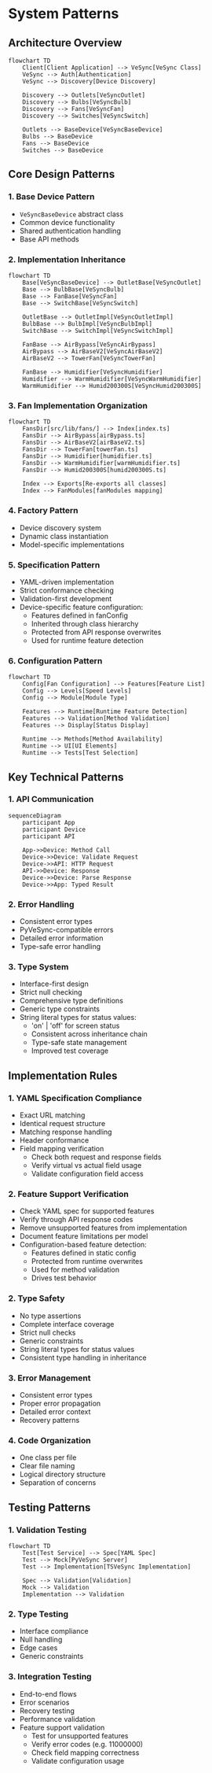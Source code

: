 # System Patterns

## Architecture Overview

```mermaid
flowchart TD
    Client[Client Application] --> VeSync[VeSync Class]
    VeSync --> Auth[Authentication]
    VeSync --> Discovery[Device Discovery]
    
    Discovery --> Outlets[VeSyncOutlet]
    Discovery --> Bulbs[VeSyncBulb]
    Discovery --> Fans[VeSyncFan]
    Discovery --> Switches[VeSyncSwitch]
    
    Outlets --> BaseDevice[VeSyncBaseDevice]
    Bulbs --> BaseDevice
    Fans --> BaseDevice
    Switches --> BaseDevice
```

## Core Design Patterns

### 1. Base Device Pattern
- `VeSyncBaseDevice` abstract class
- Common device functionality
- Shared authentication handling
- Base API methods

### 2. Implementation Inheritance
```mermaid
flowchart TD
    Base[VeSyncBaseDevice] --> OutletBase[VeSyncOutlet]
    Base --> BulbBase[VeSyncBulb]
    Base --> FanBase[VeSyncFan]
    Base --> SwitchBase[VeSyncSwitch]
    
    OutletBase --> OutletImpl[VeSyncOutletImpl]
    BulbBase --> BulbImpl[VeSyncBulbImpl]
    SwitchBase --> SwitchImpl[VeSyncSwitchImpl]
    
    FanBase --> AirBypass[VeSyncAirBypass]
    AirBypass --> AirBaseV2[VeSyncAirBaseV2]
    AirBaseV2 --> TowerFan[VeSyncTowerFan]
    
    FanBase --> Humidifier[VeSyncHumidifier]
    Humidifier --> WarmHumidifier[VeSyncWarmHumidifier]
    WarmHumidifier --> Humid200300S[VeSyncHumid200300S]
```

### 3. Fan Implementation Organization
```mermaid
flowchart TD
    FansDir[src/lib/fans/] --> Index[index.ts]
    FansDir --> AirBypass[airBypass.ts]
    FansDir --> AirBaseV2[airBaseV2.ts]
    FansDir --> TowerFan[towerFan.ts]
    FansDir --> Humidifier[humidifier.ts]
    FansDir --> WarmHumidifier[warmHumidifier.ts]
    FansDir --> Humid200300S[humid200300S.ts]
    
    Index --> Exports[Re-exports all classes]
    Index --> FanModules[fanModules mapping]
```

### 4. Factory Pattern
- Device discovery system
- Dynamic class instantiation
- Model-specific implementations

### 5. Specification Pattern
- YAML-driven implementation
- Strict conformance checking
- Validation-first development
- Device-specific feature configuration:
  * Features defined in fanConfig
  * Inherited through class hierarchy
  * Protected from API response overwrites
  * Used for runtime feature detection

### 6. Configuration Pattern
```mermaid
flowchart TD
    Config[Fan Configuration] --> Features[Feature List]
    Config --> Levels[Speed Levels]
    Config --> Module[Module Type]
    
    Features --> Runtime[Runtime Feature Detection]
    Features --> Validation[Method Validation]
    Features --> Display[Status Display]
    
    Runtime --> Methods[Method Availability]
    Runtime --> UI[UI Elements]
    Runtime --> Tests[Test Selection]
```

## Key Technical Patterns

### 1. API Communication
```mermaid
sequenceDiagram
    participant App
    participant Device
    participant API
    
    App->>Device: Method Call
    Device->>Device: Validate Request
    Device->>API: HTTP Request
    API->>Device: Response
    Device->>Device: Parse Response
    Device->>App: Typed Result
```

### 2. Error Handling
- Consistent error types
- PyVeSync-compatible errors
- Detailed error information
- Type-safe error handling

### 3. Type System
- Interface-first design
- Strict null checking
- Comprehensive type definitions
- Generic type constraints
- String literal types for status values:
  * 'on' | 'off' for screen status
  * Consistent across inheritance chain
  * Type-safe state management
  * Improved test coverage

## Implementation Rules

### 1. YAML Specification Compliance
- Exact URL matching
- Identical request structure
- Matching response handling
- Header conformance
- Field mapping verification
  * Check both request and response fields
  * Verify virtual vs actual field usage
  * Validate configuration field access

### 2. Feature Support Verification
- Check YAML spec for supported features
- Verify through API response codes
- Remove unsupported features from implementation
- Document feature limitations per model
- Configuration-based feature detection:
  * Features defined in static config
  * Protected from runtime overwrites
  * Used for method validation
  * Drives test behavior

### 2. Type Safety
- No type assertions
- Complete interface coverage
- Strict null checks
- Generic constraints
- String literal types for status values
- Consistent type handling in inheritance

### 3. Error Management
- Consistent error types
- Proper error propagation
- Detailed error context
- Recovery patterns

### 4. Code Organization
- One class per file
- Clear file naming
- Logical directory structure
- Separation of concerns

## Testing Patterns

### 1. Validation Testing
```mermaid
flowchart TD
    Test[Test Service] --> Spec[YAML Spec]
    Test --> Mock[PyVeSync Server]
    Test --> Implementation[TSVeSync Implementation]
    
    Spec --> Validation[Validation]
    Mock --> Validation
    Implementation --> Validation
```

### 2. Type Testing
- Interface compliance
- Null handling
- Edge cases
- Generic constraints

### 3. Integration Testing
- End-to-end flows
- Error scenarios
- Recovery testing
- Performance validation
- Feature support validation
  * Test for unsupported features
  * Verify error codes (e.g. 11000000)
  * Check field mapping correctness
  * Validate configuration usage
